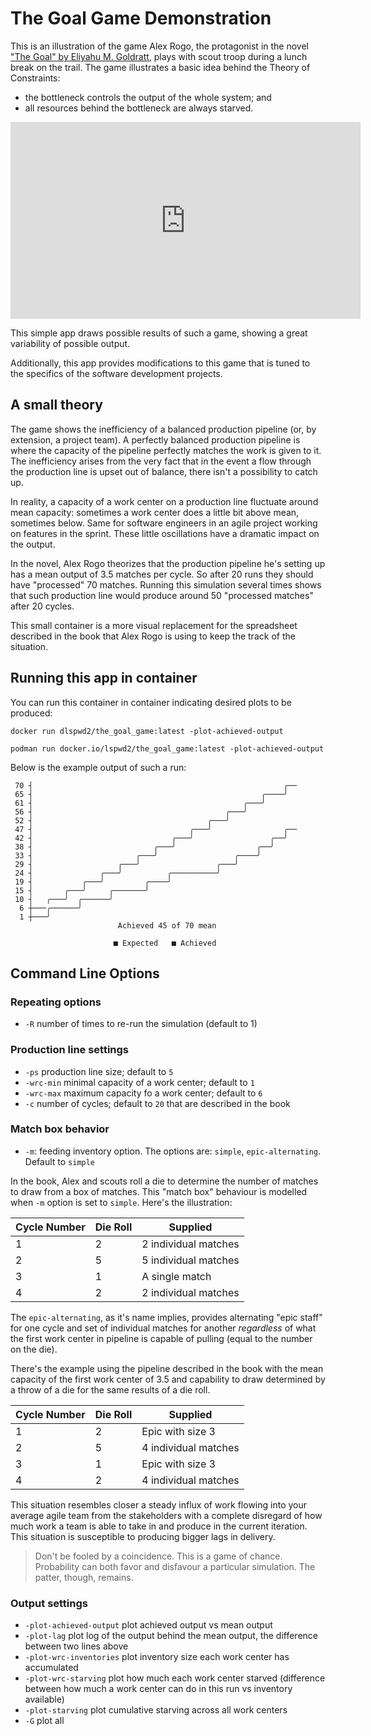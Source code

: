 # The Goal Game Demonstration

This is an illustration of the game Alex Rogo, the protagonist in the novel 
["The Goal" by  Eliyahu M. Goldratt](https://en.wikipedia.org/wiki/The_Goal_(novel)), plays with scout troop
during a lunch break on the trail. The game illustrates a basic idea behind the Theory of Constraints:
- the bottleneck controls the output of the whole system; and
- all resources behind the bottleneck are always starved.

<iframe width="560" height="315" src="https://www.youtube.com/embed/RPZG8r_poZg?si=GYcj-CY0PQKImoaq" title="YouTube video player" frameborder="0" allow="accelerometer; autoplay; clipboard-write; encrypted-media; gyroscope; picture-in-picture; web-share" referrerpolicy="strict-origin-when-cross-origin" allowfullscreen></iframe>

This simple app draws possible results of such a game, showing a great variability of possible output.

Additionally, this app provides modifications to this game that is tuned to the specifics of 
the software development projects.

## A small theory
The game shows the inefficiency of a balanced production pipeline (or, by extension, a project team). A perfectly balanced
production pipeline is where the capacity of the pipeline perfectly matches the work is given to it. 
The inefficiency arises from the very fact
that in the event a flow through the production line is upset out of balance, there isn't a possibility to
catch up.

In reality, a capacity of a work center on a production line fluctuate around mean capacity: sometimes a work center does a little bit
above mean, sometimes below. Same for software engineers in an agile project working on features in the sprint.
These little oscillations have a dramatic impact on the output.

In the novel, Alex Rogo theorizes that the production pipeline he's setting up has a mean output of 3.5 matches
per cycle. So after 20 runs they should have "processed" 70 matches. Running this simulation several times
shows that such production line would produce around 50 "processed matches" after 20 cycles.

This small container is a more visual replacement for the spreadsheet described in the book that Alex Rogo
is using to keep the track of the situation.

## Running this app in container
You can run this container in container indicating desired plots to be produced:
```shell
docker run dlspwd2/the_goal_game:latest -plot-achieved-output
```
```shell
podman run docker.io/lspwd2/the_goal_game:latest -plot-achieved-output
```
Below is the example output of such a run:
```
 70 ┤                                                        ╭──
 65 ┤                                                   ╭────╯
 61 ┤                                               ╭───╯
 56 ┤                                           ╭───╯
 52 ┤                                       ╭───╯
 47 ┤                                   ╭───╯                ╭──
 42 ┤                               ╭───╯                 ╭──╯
 38 ┤                           ╭───╯                  ╭──╯
 33 ┤                       ╭───╯                 ╭────╯
 29 ┤                   ╭───╯                 ╭───╯
 24 ┤               ╭───╯          ╭──────────╯
 19 ┤           ╭───╯         ╭────╯
 15 ┤       ╭───╯     ╭───────╯
 10 ┤   ╭───╯  ╭──────╯
  6 ┼───╭──────╯
  1 ┼───╯
                        Achieved 45 of 70 mean

                       ■ Expected   ■ Achieved
```
## Command Line Options

### Repeating options
- `-R` number of times to re-run the simulation (default to 1)

### Production line settings
- `-ps` production line size; default to `5`
- `-wrc-min` minimal capacity of a work center; default to `1`
- `-wrc-max` maximum capacity fo a work center; default to `6`
- `-c` number of cycles; default to `20` that are described in the book

### Match box behavior

- `-m`: feeding inventory option. The options are: `simple`, `epic-alternating`. Default to `simple`

In the book, Alex and scouts roll a die to determine the number of matches to draw from a box of matches.
This "match box" behaviour is modelled when `-m` option is set to `simple`. Here's the illustration:

| Cycle Number | Die Roll | Supplied |
| -------------| ---------| -------- |
| 1 | 2 | 2 individual matches |
| 2 | 5 | 5 individual matches |
| 3 | 1 | A single match |
| 4 | 2 | 2 individual matches |


The `epic-alternating`, as it's name implies, provides alternating "epic staff" for one cycle and set of individual
matches for another *regardless* of what the first work center in pipeline is capable of pulling (equal to the number
on the die).

There's the example using the pipeline described in the book with the mean capacity of the first work center of 3.5
and capability to draw determined by a throw of a die for the same results of a die roll.

| Cycle Number | Die Roll | Supplied |
| -------------| ---------| -------- |
| 1 | 2 | Epic with size 3 |
| 2 | 5 | 4 individual matches |
| 3 | 1 | Epic with size 3 |
| 4 | 2 | 4 individual matches |

This situation resembles closer a steady influx of work flowing into your average agile team from the stakeholders
with a complete disregard of how much work a team is able to take in and produce in the current iteration. This
situation is susceptible to producing bigger lags in delivery. 

> Don't be fooled by a coincidence. This is a game of chance. Probability can both favor and disfavour a particular
> simulation. The patter, though, remains.


### Output settings
- `-plot-achieved-output` plot achieved output vs mean output
- `-plot-lag` plot log of the output behind the mean output, the difference between two lines above
- `-plot-wrc-inventories` plot inventory size each work center has accumulated
- `-plot-wrc-starving` plot how much each work center starved (difference between how much a work center can
   do in this run vs inventory available)
- `-plot-starving` plot cumulative starving across all work centers
- `-G` plot all
